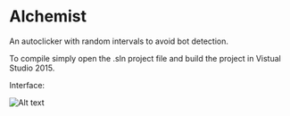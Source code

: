 # Alchemist
An autoclicker with random intervals to avoid bot detection. 

To compile simply open the .sln project file and build the project in Vistual Studio 2015.

Interface: 

![Alt text](https://i.imgur.com/ezoUpzn.png "Screenshot")